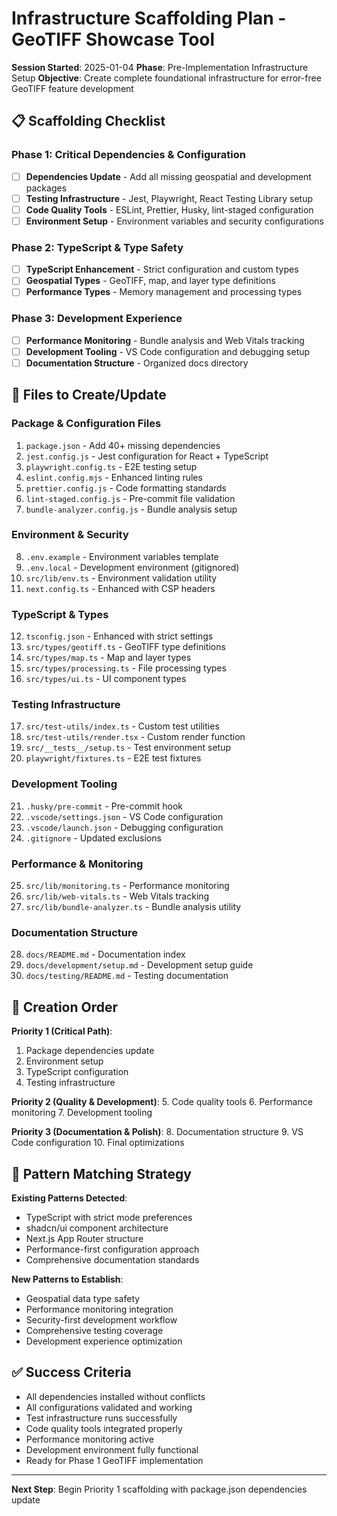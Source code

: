 # Infrastructure Scaffolding Plan - GeoTIFF Showcase Tool

**Session Started**: 2025-01-04
**Phase**: Pre-Implementation Infrastructure Setup
**Objective**: Create complete foundational infrastructure for error-free GeoTIFF feature development

## 📋 Scaffolding Checklist

### Phase 1: Critical Dependencies & Configuration
- [ ] **Dependencies Update** - Add all missing geospatial and development packages
- [ ] **Testing Infrastructure** - Jest, Playwright, React Testing Library setup
- [ ] **Code Quality Tools** - ESLint, Prettier, Husky, lint-staged configuration
- [ ] **Environment Setup** - Environment variables and security configurations

### Phase 2: TypeScript & Type Safety
- [ ] **TypeScript Enhancement** - Strict configuration and custom types
- [ ] **Geospatial Types** - GeoTIFF, map, and layer type definitions
- [ ] **Performance Types** - Memory management and processing types

### Phase 3: Development Experience
- [ ] **Performance Monitoring** - Bundle analysis and Web Vitals tracking
- [ ] **Development Tooling** - VS Code configuration and debugging setup
- [ ] **Documentation Structure** - Organized docs directory

## 🎯 Files to Create/Update

### Package & Configuration Files
1. `package.json` - Add 40+ missing dependencies
2. `jest.config.js` - Jest configuration for React + TypeScript
3. `playwright.config.ts` - E2E testing setup
4. `eslint.config.mjs` - Enhanced linting rules
5. `prettier.config.js` - Code formatting standards
6. `lint-staged.config.js` - Pre-commit file validation
7. `bundle-analyzer.config.js` - Bundle analysis setup

### Environment & Security
8. `.env.example` - Environment variables template
9. `.env.local` - Development environment (gitignored)
10. `src/lib/env.ts` - Environment validation utility
11. `next.config.ts` - Enhanced with CSP headers

### TypeScript & Types
12. `tsconfig.json` - Enhanced with strict settings
13. `src/types/geotiff.ts` - GeoTIFF type definitions
14. `src/types/map.ts` - Map and layer types
15. `src/types/processing.ts` - File processing types
16. `src/types/ui.ts` - UI component types

### Testing Infrastructure
17. `src/test-utils/index.ts` - Custom test utilities
18. `src/test-utils/render.tsx` - Custom render function
19. `src/__tests__/setup.ts` - Test environment setup
20. `playwright/fixtures.ts` - E2E test fixtures

### Development Tooling
21. `.husky/pre-commit` - Pre-commit hook
22. `.vscode/settings.json` - VS Code configuration
23. `.vscode/launch.json` - Debugging configuration
24. `.gitignore` - Updated exclusions

### Performance & Monitoring
25. `src/lib/monitoring.ts` - Performance monitoring
26. `src/lib/web-vitals.ts` - Web Vitals tracking
27. `src/lib/bundle-analyzer.ts` - Bundle analysis utility

### Documentation Structure
28. `docs/README.md` - Documentation index
29. `docs/development/setup.md` - Development setup guide
30. `docs/testing/README.md` - Testing documentation

## 🔄 Creation Order

**Priority 1 (Critical Path)**:
1. Package dependencies update
2. Environment setup
3. TypeScript configuration
4. Testing infrastructure

**Priority 2 (Quality & Development)**:
5. Code quality tools
6. Performance monitoring
7. Development tooling

**Priority 3 (Documentation & Polish)**:
8. Documentation structure
9. VS Code configuration
10. Final optimizations

## 🎪 Pattern Matching Strategy

**Existing Patterns Detected**:
- TypeScript with strict mode preferences
- shadcn/ui component architecture
- Next.js App Router structure
- Performance-first configuration approach
- Comprehensive documentation standards

**New Patterns to Establish**:
- Geospatial data type safety
- Performance monitoring integration
- Security-first development workflow
- Comprehensive testing coverage
- Development experience optimization

## ✅ Success Criteria

- All dependencies installed without conflicts
- All configurations validated and working
- Test infrastructure runs successfully
- Code quality tools integrated properly
- Performance monitoring active
- Development environment fully functional
- Ready for Phase 1 GeoTIFF implementation

---

**Next Step**: Begin Priority 1 scaffolding with package.json dependencies update